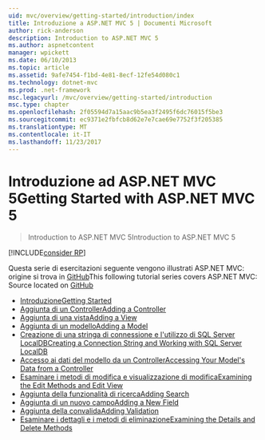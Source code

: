 ```yaml
---
uid: mvc/overview/getting-started/introduction/index
title: Introduzione a ASP.NET MVC 5 | Documenti Microsoft
author: rick-anderson
description: Introduction to ASP.NET MVC 5
ms.author: aspnetcontent
manager: wpickett
ms.date: 06/10/2013
ms.topic: article
ms.assetid: 9afe7454-f1bd-4e81-8ecf-12fe54d080c1
ms.technology: dotnet-mvc
ms.prod: .net-framework
msc.legacyurl: /mvc/overview/getting-started/introduction
msc.type: chapter
ms.openlocfilehash: 2f05594d7a15aac9b5ea3f2495f6dc76015f5be3
ms.sourcegitcommit: ec9371e2fbfcb8d62e7e7cae69e7752f3f205385
ms.translationtype: MT
ms.contentlocale: it-IT
ms.lasthandoff: 11/23/2017
---
```

<a name="getting-started-with-aspnet-mvc-5"></a><span data-ttu-id="661f4-103">Introduzione ad ASP.NET MVC 5</span><span class="sxs-lookup"><span data-stu-id="661f4-103">Getting Started with ASP.NET MVC 5</span></span>
====================
> <span data-ttu-id="661f4-104">Introduction to ASP.NET MVC 5</span><span class="sxs-lookup"><span data-stu-id="661f4-104">Introduction to ASP.NET MVC 5</span></span>

[!INCLUDE[consider RP](../../../../includes/razor.md)]

<span data-ttu-id="661f4-105">Questa serie di esercitazioni seguente vengono illustrati ASP.NET MVC: origine si trova in [GitHub](https://github.com/aspnet/Docs/tree/master/aspnet/mvc/overview/getting-started/introduction/sample/MvcMovie/MvcMovie)</span><span class="sxs-lookup"><span data-stu-id="661f4-105">This following tutorial series covers ASP.NET MVC: Source located on [GitHub](https://github.com/aspnet/Docs/tree/master/aspnet/mvc/overview/getting-started/introduction/sample/MvcMovie/MvcMovie)</span></span>

- [<span data-ttu-id="661f4-106">Introduzione</span><span class="sxs-lookup"><span data-stu-id="661f4-106">Getting Started</span></span>](getting-started.md)
- [<span data-ttu-id="661f4-107">Aggiunta di un Controller</span><span class="sxs-lookup"><span data-stu-id="661f4-107">Adding a Controller</span></span>](adding-a-controller.md)
- [<span data-ttu-id="661f4-108">Aggiunta di una vista</span><span class="sxs-lookup"><span data-stu-id="661f4-108">Adding a View</span></span>](adding-a-view.md)
- [<span data-ttu-id="661f4-109">Aggiunta di un modello</span><span class="sxs-lookup"><span data-stu-id="661f4-109">Adding a Model</span></span>](adding-a-model.md)
- [<span data-ttu-id="661f4-110">Creazione di una stringa di connessione e l'utilizzo di SQL Server LocalDB</span><span class="sxs-lookup"><span data-stu-id="661f4-110">Creating a Connection String and Working with SQL Server LocalDB</span></span>](creating-a-connection-string.md)
- [<span data-ttu-id="661f4-111">Accesso ai dati del modello da un Controller</span><span class="sxs-lookup"><span data-stu-id="661f4-111">Accessing Your Model's Data from a Controller</span></span>](accessing-your-models-data-from-a-controller.md)
- [<span data-ttu-id="661f4-112">Esaminare i metodi di modifica e visualizzazione di modifica</span><span class="sxs-lookup"><span data-stu-id="661f4-112">Examining the Edit Methods and Edit View</span></span>](examining-the-edit-methods-and-edit-view.md)
- [<span data-ttu-id="661f4-113">Aggiunta della funzionalità di ricerca</span><span class="sxs-lookup"><span data-stu-id="661f4-113">Adding Search</span></span>](adding-search.md)
- [<span data-ttu-id="661f4-114">Aggiunta di un nuovo campo</span><span class="sxs-lookup"><span data-stu-id="661f4-114">Adding a New Field</span></span>](adding-a-new-field.md)
- [<span data-ttu-id="661f4-115">Aggiunta della convalida</span><span class="sxs-lookup"><span data-stu-id="661f4-115">Adding Validation</span></span>](adding-validation.md)
- [<span data-ttu-id="661f4-116">Esaminare i dettagli e i metodi di eliminazione</span><span class="sxs-lookup"><span data-stu-id="661f4-116">Examining the Details and Delete Methods</span></span>](examining-the-details-and-delete-methods.md)
